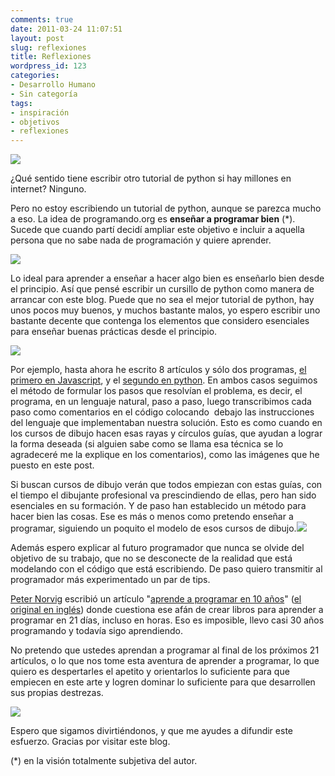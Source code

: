 ```yaml
---
comments: true
date: 2011-03-24 11:07:51
layout: post
slug: reflexiones
title: Reflexiones
wordpress_id: 123
categories:
- Desarrollo Humano
- Sin categoría
tags:
- inspiración
- objetivos
- reflexiones
---
```


![](http://www.programando.org/blog/wp-content/uploads/2011/03/manga1-150x150.jpg)

¿Qué sentido tiene escribir otro tutorial de python si hay millones en internet? Ninguno.

Pero no estoy escribiendo un tutorial de python, aunque se parezca mucho a eso. La idea de programando.org es **enseñar a programar bien** (*). Sucede que cuando partí decidí ampliar este objetivo e incluir a aquella persona que no sabe nada de programación y quiere aprender.

![](http://www.programando.org/blog/wp-content/uploads/2011/03/manga2-150x150.jpg)

Lo ideal para aprender a enseñar a hacer algo bien es enseñarlo bien desde el principio. Así que pensé escribir un cursillo de python como manera de arrancar con este blog. Puede que no sea el mejor tutorial de python, hay unos pocos muy buenos, y muchos bastante malos, yo espero escribir uno bastante decente que contenga los elementos que considero esenciales para enseñar buenas prácticas desde el principio.

![](http://www.programando.org/blog/wp-content/uploads/2011/03/manga3-150x150.jpg)

Por ejemplo, hasta ahora he escrito 8 artículos y sólo dos programas, [el primero en Javascript](http://www.programando.org/blog/2011/03/mi-primer-programa/), y el [segundo en python](http://www.programando.org/blog/2011/03/repl/). En ambos casos seguimos el método de formular los pasos que resolvían el problema, es decir, el programa, en un lenguaje natural, paso a paso, luego transcribimos cada paso como comentarios en el código colocando  debajo las instrucciones del lenguaje que implementaban nuestra solución. Esto es como cuando en los cursos de dibujo hacen esas rayas y círculos guías, que ayudan a lograr la forma deseada (si alguien sabe como se llama esa técnica se lo agradeceré me la explique en los comentarios), como las imágenes que he puesto en este post.

Si buscan cursos de dibujo verán que todos empiezan con estas guías, con el tiempo el dibujante profesional va prescindiendo de ellas, pero han sido esenciales en su formación. Y de paso han establecido un método para hacer bien las cosas. Ese es más o menos como pretendo enseñar a programar, siguiendo un poquito el modelo de esos cursos de dibujo.[![](http://www.programando.org/blog/wp-content/uploads/2011/03/manga4-150x150.jpg)](http://www.programando.org/blog/wp-content/uploads/2011/03/manga4.jpg)

Además espero explicar al futuro programador que nunca se olvide del objetivo de su trabajo, que no se desconecte de la realidad que está modelando con el código que está escribiendo. De paso quiero transmitir al programador más experimentado un par de tips.

[Peter Norvig](http://norvig.com/) escribió un artículo "[aprende a programar en 10 años](http://loro.sourceforge.net/notes/21-dias.html)" ([el original en inglés](http://norvig.com/21-days.html)) donde cuestiona ese afán de crear libros para aprender a programar en 21 días, incluso en horas. Eso es imposible, llevo casi 30 años programando y todavía sigo aprendiendo.

No pretendo que ustedes aprendan a programar al final de los próximos 21 artículos, o lo que nos tome esta aventura de aprender a programar, lo que quiero es despertarles el apetito y orientarlos lo suficiente para que empiecen en este arte y logren dominar lo suficiente para que desarrollen sus propias destrezas.

[![](http://www.programando.org/blog/wp-content/uploads/2011/03/manga5-150x150.jpg)](http://www.programando.org/blog/wp-content/uploads/2011/03/manga5.jpg)

Espero que sigamos divirtiéndonos, y que me ayudes a difundir este esfuerzo. Gracias por visitar este blog.

(*) en la visión totalmente subjetiva del autor.
